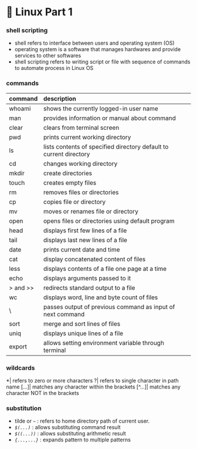 # 🐥 Linux Part 1

### shell scripting

- shell refers to interface between users and operating system (OS)
- operating system is a software that manages hardwares and provide services to other softwares
- shell scripting refers to writing script or file with sequence of commands to automate process in Linux OS

### commands

command  | description
:------- | :-----------------------------------------------------------------
whoami   | shows the currently logged-in user name
man      | provides information or manual about command
clear    | clears from terminal screen
pwd      | prints current working directory
ls       | lists contents of specified directory default to current directory
cd       | changes working directory
mkdir    | create directories
touch    | creates empty files
rm       | removes files or directories
cp       | copies file or directory
mv       | moves or renames file or directory
open     | opens files or directories using default program
head     | displays first few lines of a file
tail     | displays last new lines of a file
date     | prints current date and time
cat      | display concatenated content of files
less     | displays contents of a file one page at a time
echo     | displays arguments passed to it
\> and \>\> | redirects standard output to a file
wc       | displays word, line and byte count of files
\        | passes output of previous command as input of next command
sort     | merge and sort lines of files
uniq     | displays unique lines of a file
export   | allows setting environment variable through terminal

### wildcards

*| refers to zero or more characters ?| refers to single character in path name [...]| matches any character within the brackets [^...]| matches any character NOT in the brackets

### substitution

- tilde or _`~`_ : refers to home directory path of current user.
- _`$(...)`_ : allows substituting command result
- _`$((...))`_ : allows substituting arithmetic result
- _`{...,...}`_ : expands pattern to multiple patterns

